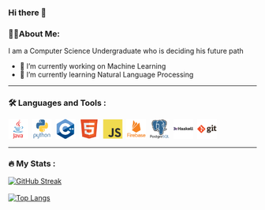 ### Hi there 👋

### 👨‍💻About Me:
I am a Computer Science Undergraduate who is deciding his future path

- 🔭 I’m currently working on Machine Learning
- 🌱 I’m currently learning Natural Language Processing
<!--
- 👯 I’m looking to collaborate on Nothing(for now)
- 🤔 I’m looking for help with ...
- 💬 Ask me about my passions
- 📫 How to reach me: 
- 😄 Pronouns: 
- ⚡ Fun fact: 
-->

---

### :hammer_and_wrench: Languages and Tools :
<div>
  <img src="https://github.com/devicons/devicon/blob/master/icons/java/java-original-wordmark.svg" title="Java" alt="Java" width="40" height="40"/>&nbsp;
  <img src="https://github.com/devicons/devicon/blob/1119b9f84c0290e0f0b38982099a2bd027a48bf1/icons/python/python-original-wordmark.svg" title="Python" alt="Python" width="40" height="40"/>&nbsp;
  <img src="https://github.com/devicons/devicon/blob/1119b9f84c0290e0f0b38982099a2bd027a48bf1/icons/cplusplus/cplusplus-original.svg" title="CPlusPlus" alt="CPP" width="40" height="40"/>&nbsp;
  <img src="https://github.com/devicons/devicon/blob/master/icons/html5/html5-original.svg" title="HTML5" alt="HTML" width="40" height="40"/>&nbsp;
  <img src="https://github.com/devicons/devicon/blob/master/icons/javascript/javascript-original.svg" title="JavaScript" alt="JavaScript" width="40" height="40"/>&nbsp;
  <img src="https://github.com/devicons/devicon/blob/master/icons/firebase/firebase-plain-wordmark.svg" title="Firebase" alt="Firebase" width="40" height="40"/>&nbsp;
  <img src="https://github.com/devicons/devicon/blob/1119b9f84c0290e0f0b38982099a2bd027a48bf1/icons/postgresql/postgresql-original-wordmark.svg" title="PostgreSQL"  alt="PostgreSQL" width="40" height="40"/>&nbsp;
  <img src="https://github.com/devicons/devicon/blob/1119b9f84c0290e0f0b38982099a2bd027a48bf1/icons/haskell/haskell-original-wordmark.svg" title="Haskell" alt="Haskell" width="40" height="40"/>&nbsp;
  <img src="https://github.com/devicons/devicon/blob/master/icons/git/git-original-wordmark.svg" title="Git" **alt="Git" width="40" height="40"/>
</div>

---

### :fire: My Stats :
[![GitHub Streak](http://github-readme-streak-stats.herokuapp.com?user=AcV134&theme=dark&background=000000)](https://git.io/streak-stats)
<br>
<br>
[![Top Langs](https://github-readme-stats.vercel.app/api/top-langs/?username=AcV134&layout=compact&theme=vision-friendly-dark)](https://github.com/anuraghazra/github-readme-stats)

